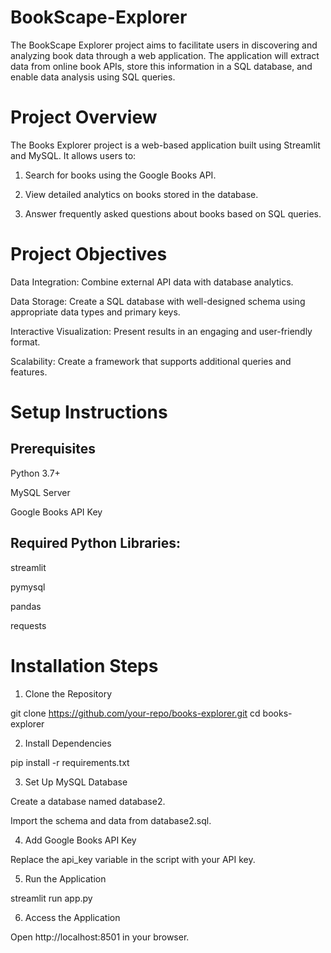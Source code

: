 # BookScape-Explorer
The BookScape Explorer project aims to facilitate users in discovering and analyzing book data through a web application. The application will extract data from online book APIs, store this information in a SQL database, and enable data analysis using SQL queries.

# Project Overview

The Books Explorer project is a web-based application built using Streamlit and MySQL. 
It allows users to:

1. Search for books using the Google Books API.
 
2. View detailed analytics on books stored in the database.
 
3. Answer frequently asked questions about books based on SQL queries.

# Project Objectives

Data Integration: Combine external API data with database analytics.

Data Storage: Create a SQL database with well-designed schema using appropriate data types and primary keys.

Interactive Visualization: Present results in an engaging and user-friendly format.

Scalability: Create a framework that supports additional queries and features.

# Setup Instructions

## Prerequisites

Python 3.7+

MySQL Server

Google Books API Key

## Required Python Libraries:

streamlit

pymysql

pandas

requests

# Installation Steps

1. Clone the Repository

 git clone https://github.com/your-repo/books-explorer.git
cd books-explorer

2. Install Dependencies

 pip install -r requirements.txt

3. Set Up MySQL Database
   
  Create a database named database2.

  Import the schema and data from database2.sql.

4. Add Google Books API Key
   
  Replace the api_key variable in the script with your API key.

5. Run the Application

  streamlit run app.py

6. Access the Application

  Open http://localhost:8501 in your browser.


